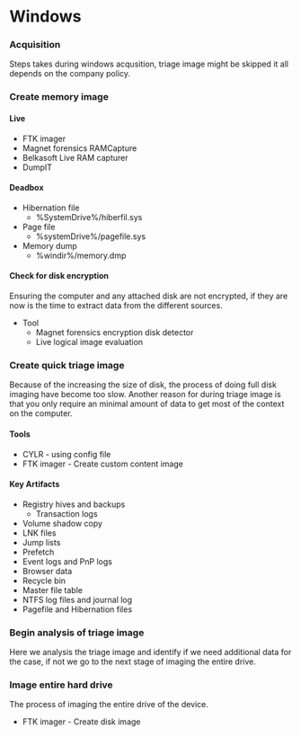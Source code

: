 # Windows

### Acquisition

Steps takes during windows acqusition, triage image might be skipped it all depends on the company policy.

### Create memory image

#### Live

* FTK imager
* Magnet forensics RAMCapture
* Belkasoft Live RAM capturer
* DumpIT

#### Deadbox

* Hibernation file
  * %SystemDrive%/hiberfil.sys
* Page file
  * %systemDrive%/pagefile.sys
* Memory dump
  * %windir%/memory.dmp

#### Check for disk encryption

Ensuring the computer and any attached disk are not encrypted, if they are now is the time to extract data from the different sources.

* Tool
  * Magnet forensics encryption disk detector
  * Live logical image evaluation

### Create quick triage image

Because of the increasing the size of disk, the process of doing full disk imaging have become too slow. Another reason for during triage image is that you only require an minimal amount of data to get most of the context on the computer.

#### Tools

* CYLR - using config file
* FTK imager - Create custom content image

#### Key Artifacts

* Registry hives and backups
  * Transaction logs
* Volume shadow copy
* LNK files
* Jump lists
* Prefetch
* Event logs and PnP logs
* Browser data
* Recycle bin
* Master file table
* NTFS log files and journal log
* Pagefile and Hibernation files

### Begin analysis of triage image

Here we analysis the triage image and identify if we need additional data for the case, if not we go to the next stage of imaging the entire drive.

### Image entire hard drive

The process of imaging the entire drive of the device.&#x20;

* FTK imager - Create disk image
